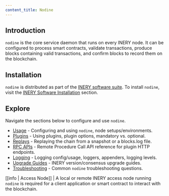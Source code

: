 ```yaml
---
content_title: Nodine
---
```


## Introduction

`nodine` is the core service daemon that runs on every INERY node. It can be configured to process smart contracts, validate transactions, produce blocks containing valid transactions, and confirm blocks to record them on the blockchain.

## Installation

`nodine` is distributed as part of the [INERY software suite](https://github.com/INERY/ine/blob/master/README.md). To install `nodine`, visit the [INERY Software Installation](../00_install/index.md) section.

## Explore

Navigate the sections below to configure and use `nodine`.

* [Usage](02_usage/index.md) - Configuring and using `nodine`, node setups/environments.
* [Plugins](03_plugins/index.md) - Using plugins, plugin options, mandatory vs. optional.
* [Replays](04_replays/index.md) - Replaying the chain from a snapshot or a blocks.log file.
* [RPC APIs](05_rpc_apis/index.md) - Remote Procedure Call API reference for plugin HTTP endpoints.
* [Logging](06_logging/index.md) - Logging config/usage, loggers, appenders, logging levels.
* [Upgrade Guides](07_upgrade-guides/index.md) - INERY version/consensus upgrade guides.
* [Troubleshooting](08_troubleshooting/index.md) - Common `nodine` troubleshooting questions.

[[info | Access Node]]
| A local or remote INERY access node running `nodine` is required for a client application or smart contract to interact with the blockchain.
